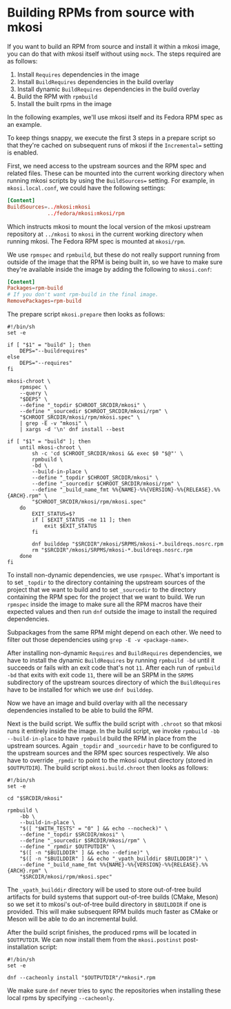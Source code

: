 # Building RPMs from source with mkosi

If you want to build an RPM from source and install it within a mkosi
image, you can do that with mkosi itself without using `mock`. The steps
required are as follows:

1. Install `Requires` dependencies in the image
2. Install `BuildRequires` dependencies in the build overlay
3. Install dynamic `BuildRequires` dependencies in the build overlay
4. Build the RPM with `rpmbuild`
5. Install the built rpms in the image

In the following examples, we'll use mkosi itself and its Fedora RPM
spec as an example.

To keep things snappy, we execute the first 3 steps in a prepare
script so that they're cached on subsequent runs of mkosi if the
`Incremental=` setting is enabled.

First, we need access to the upstream sources and the RPM spec and
related files. These can be mounted into the current working directory
when running mkosi scripts by using the `BuildSources=` setting. For
example, in `mkosi.local.conf`, we could have the following settings:

```conf
[Content]
BuildSources=../mkosi:mkosi
             ../fedora/mkosi:mkosi/rpm
```

Which instructs mkosi to mount the local version of the mkosi upstream
repository at `../mkosi` to `mkosi` in the current working directory
when running mkosi. The Fedora RPM spec is mounted at `mkosi/rpm`.

We use `rpmspec` and `rpmbuild`, but these do not really support running
from outside of the image that the RPM is being built in, so we have to
make sure they're available inside the image by adding the following to
`mkosi.conf`:

```conf
[Content]
Packages=rpm-build
# If you don't want rpm-build in the final image.
RemovePackages=rpm-build
```

The prepare script `mkosi.prepare` then looks as follows:

```shell
#!/bin/sh
set -e

if [ "$1" = "build" ]; then
    DEPS="--buildrequires"
else
    DEPS="--requires"
fi

mkosi-chroot \
    rpmspec \
    --query \
    "$DEPS" \
    --define "_topdir $CHROOT_SRCDIR/mkosi" \
    --define "_sourcedir $CHROOT_SRCDIR/mkosi/rpm" \
    "$CHROOT_SRCDIR/mkosi/rpm/mkosi.spec" \
    | grep -E -v "mkosi" \
    | xargs -d '\n' dnf install --best

if [ "$1" = "build" ]; then
    until mkosi-chroot \
        sh -c 'cd $CHROOT_SRCDIR/mkosi && exec $0 "$@"' \
        rpmbuild \
        -bd \
        --build-in-place \
        --define "_topdir $CHROOT_SRCDIR/mkosi" \
        --define "_sourcedir $CHROOT_SRCDIR/mkosi/rpm" \
        --define "_build_name_fmt %%{NAME}-%%{VERSION}-%%{RELEASE}.%%{ARCH}.rpm" \
        "$CHROOT_SRCDIR/mkosi/rpm/mkosi.spec"
    do
        EXIT_STATUS=$?
        if [ $EXIT_STATUS -ne 11 ]; then
            exit $EXIT_STATUS
        fi

        dnf builddep "$SRCDIR"/mkosi/SRPMS/mkosi-*.buildreqs.nosrc.rpm
        rm "$SRCDIR"/mkosi/SRPMS/mkosi-*.buildreqs.nosrc.rpm
    done
fi
```

To install non-dynamic dependencies, we use `rpmspec`. What's important
is to set `_topdir` to the directory containing the upstream sources of
the project that we want to build and to set `_sourcedir` to the
directory containing the RPM spec for the project that we want to build.
We run `rpmspec` inside the image to make sure all the RPM macros have
their expected values and then run `dnf` outside the image to install
the required dependencies.

Subpackages from the same RPM might depend on each other. We need to
filter out those dependencies using `grep -E -v <package-name>`.

After installing non-dynamic `Requires` and `BuildRequires`
dependencies, we have to install the dynamic `BuildRequires` by running
`rpmbuild -bd` until it succeeds or fails with an exit code that's not
`11`. After each run of `rpmbuild -bd` that exits with exit code `11`,
there will be an SRPM in the `SRPMS` subdirectory of the upstream
sources directory of which the `BuildRequires` have to be installed for
which we use `dnf builddep`.

Now we have an image and build overlay with all the necessary
dependencies installed to be able to build the RPM.

Next is the build script. We suffix the build script with `.chroot` so
that mkosi runs it entirely inside the image. In the build script, we
invoke `rpmbuild -bb --build-in-place` to have `rpmbuild` build the RPM
in place from the upstream sources. Again `_topdir` and `_sourcedir`
have to be configured to the upstream sources and the RPM spec sources
respectively. We also have to override `_rpmdir` to point to the mkosi
output directory (stored in `$OUTPUTDIR`). The build script
`mkosi.build.chroot` then looks as follows:

```shell
#!/bin/sh
set -e

cd "$SRCDIR/mkosi"

rpmbuild \
    -bb \
    --build-in-place \
    "$([ "$WITH_TESTS" = "0" ] && echo --nocheck)" \
    --define "_topdir $SRCDIR/mkosi" \
    --define "_sourcedir $SRCDIR/mkosi/rpm" \
    --define "_rpmdir $OUTPUTDIR" \
    "$([ -n "$BUILDDIR" ] && echo --define)" \
    "$([ -n "$BUILDDIR" ] && echo "_vpath_builddir $BUILDDIR")" \
    --define "_build_name_fmt %%{NAME}-%%{VERSION}-%%{RELEASE}.%%{ARCH}.rpm" \
    "$SRCDIR/mkosi/rpm/mkosi.spec"
```

The `_vpath_builddir` directory will be used to store out-of-tree build
artifacts for build systems that support out-of-tree builds (CMake,
Meson) so we set it to mkosi's out-of-tree build directory in
`$BUILDDIR` if one is provided. This will make subsequent RPM builds
much faster as CMake or Meson will be able to do an incremental build.

After the build script finishes, the produced rpms will be located in
`$OUTPUTDIR`. We can now install them from the `mkosi.postinst`
post-installation script:

```shell
#!/bin/sh
set -e

dnf --cacheonly install "$OUTPUTDIR"/*mkosi*.rpm
```

We make sure `dnf` never tries to sync the repositories when installing
these local rpms by specifying `--cacheonly`.
